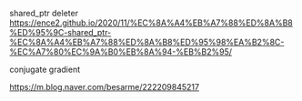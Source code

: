 

shared_ptr deleter
https://ence2.github.io/2020/11/%EC%8A%A4%EB%A7%88%ED%8A%B8%ED%95%9C-shared_ptr-%EC%8A%A4%EB%A7%88%ED%8A%B8%ED%95%98%EA%B2%8C-%EC%A7%80%EC%9A%B0%EB%8A%94-%EB%B2%95/


conjugate gradient

https://m.blog.naver.com/besarme/222209845217